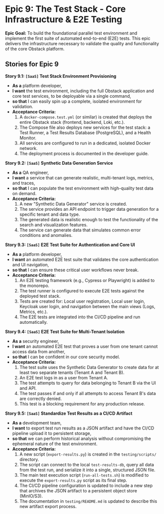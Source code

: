 # Epic 9: The Test Stack - Core Infrastructure & E2E Testing

**Epic Goal:** To build the foundational parallel test environment and implement the first suite of automated end-to-end (E2E) tests. This epic delivers the infrastructure necessary to validate the quality and functionality of the core Obstack platform.

## Stories for Epic 9

**Story 9.1: `[SaaS]` Test Stack Environment Provisioning**
*   **As a** platform developer,
*   **I want** the test environment, including the full Obstack application and core test services, to be deployable via a single command,
*   **so that** I can easily spin up a complete, isolated environment for validation.
*   **Acceptance Criteria:**
    1.  A `docker-compose.test.yml` (or similar) is created that deploys the entire Obstack stack (frontend, backend, Loki, etc.).
    2.  The Compose file also deploys new services for the test stack: a Test Runner, a Test Results Database (PostgreSQL), and a Health Monitor.
    3.  All services are configured to run in a dedicated, isolated Docker network.
    4.  The deployment process is documented in the developer guide.

**Story 9.2: `[SaaS]` Synthetic Data Generation Service**
*   **As a** QA engineer,
*   **I want** a service that can generate realistic, multi-tenant logs, metrics, and traces,
*   **so that** I can populate the test environment with high-quality test data on demand.
*   **Acceptance Criteria:**
    1.  A new "Synthetic Data Generator" service is created.
    2.  The service provides an API endpoint to trigger data generation for a specific tenant and data type.
    3.  The generated data is realistic enough to test the functionality of the search and visualization features.
    4.  The service can generate data that simulates common error conditions and anomalies.

**Story 9.3: `[SaaS]` E2E Test Suite for Authentication and Core UI**
*   **As a** platform developer,
*   **I want** an automated E2E test suite that validates the core authentication and UI navigation,
*   **so that** I can ensure these critical user workflows never break.
*   **Acceptance Criteria:**
    1.  An E2E testing framework (e.g., Cypress or Playwright) is added to the monorepo.
    2.  The test runner is configured to execute E2E tests against the deployed test stack.
    3.  Tests are created for: Local user registration, Local user login, Keycloak user login, and navigation between the main views (Logs, Metrics, etc.).
    4.  The E2E tests are integrated into the CI/CD pipeline and run automatically.

**Story 9.4: `[SaaS]` E2E Test Suite for Multi-Tenant Isolation**
*   **As a** security engineer,
*   **I want** an automated E2E test that proves a user from one tenant cannot access data from another,
*   **so that** I can be confident in our core security model.
*   **Acceptance Criteria:**
    1.  The test suite uses the Synthetic Data Generator to create data for at least two separate tenants (Tenant A and Tenant B).
    2.  An E2E test logs in as a user from Tenant A.
    3.  The test attempts to query for data belonging to Tenant B via the UI and API.
    4.  The test passes if and only if all attempts to access Tenant B's data are correctly denied.
    5.  This test is a blocking requirement for any production release.

**Story 9.5: `[SaaS]` Standardize Test Results as a CI/CD Artifact**
*   **As a** development team,
*   **I want** to export test run results as a JSON artifact and have the CI/CD pipeline upload it to persistent storage,
*   **so that** we can perform historical analysis without compromising the ephemeral nature of the test environment.
*   **Acceptance Criteria:**
    1.  A new script (`export-results.py`) is created in the `testing/scripts/` directory.
    2.  The script can connect to the local `test-results-db`, query all data from the test run, and serialize it into a single, structured JSON file.
    3.  The main test execution script (`run-all-tests.sh`) is modified to execute the `export-results.py` script as its final step.
    4.  The CI/CD pipeline configuration is updated to include a new step that archives the JSON artifact to a persistent object store (MinIO/S3).
    5.  The documentation in `testing/README.md` is updated to describe this new artifact export process.
